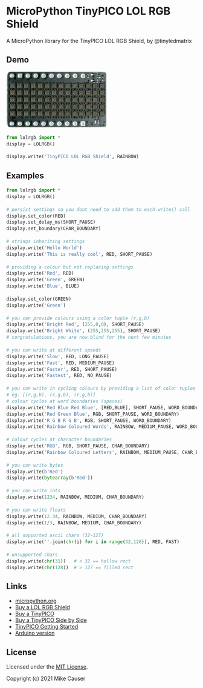 # MicroPython TinyPICO LOL RGB Shield

A MicroPython library for the TinyPICO LOL RGB Shield, by @tinyledmatrix

## Demo

![demo](docs/demo.gif)

```python
from lolrgb import *
display = LOLRGB()

display.write('TinyPICO LOL RGB Shield', RAINBOW)
```

## Examples

```python
from lolrgb import *
display = LOLRGB()

# persist settings so you dont need to add them to each write() call
display.set_color(RED)
display.set_delay_ms(SHORT_PAUSE)
display.set_boundary(CHAR_BOUNDARY)

# strings inheriting settings
display.write('Hello World')
display.write('This is really cool', RED, SHORT_PAUSE)

# providing a colour but not replacing settings
display.write('Red', RED)
display.write('Green', GREEN)
display.write('Blue', BLUE)

display.set_color(GREEN)
display.write('Green')

# you can provide colours using a color tuple (r,g,b)
display.write('Bright Red', (255,0,0), SHORT_PAUSE)
display.write('Bright White', (255,255,255), SHORT_PAUSE)
# congratulations, you are now blind for the next few minutes

# you can write at different speeds
display.write('Slow', RED, LONG_PAUSE)
display.write('Fast', RED, MEDIUM_PAUSE)
display.write('Faster', RED, SHORT_PAUSE)
display.write('Fastest', RED, NO_PAUSE)

# you can write in cycling colours by providing a list of color tuples
# eg. [(r,g,b), (r,g,b), (r,g,b)]
# colour cycles at word boundaries (spaces)
display.write('Red Blue Red Blue', [RED,BLUE], SHORT_PAUSE, WORD_BOUNDARY)
display.write('Red Green Blue', RGB, SHORT_PAUSE, WORD_BOUNDARY)
display.write('R G B R G B', RGB, SHORT_PAUSE, WORD_BOUNDARY)
display.write('Rainbow Coloured Words', RAINBOW, MEDIUM_PAUSE, WORD_BOUNDARY)

# colour cycles at character boundaries
display.write('RGB', RGB, SHORT_PAUSE, CHAR_BOUNDARY)
display.write('Rainbow Coloured Letters', RAINBOW, MEDIUM_PAUSE, CHAR_BOUNDARY)

# you can write bytes
display.write(b'Red')
display.write(bytearray(b'Red'))

# you can write ints
display.write(1234, RAINBOW, MEDIUM, CHAR_BOUNDARY)

# you can write floats
display.write(12.34, RAINBOW, MEDIUM, CHAR_BOUNDARY)
display.write(1/3, RAINBOW, MEDIUM, CHAR_BOUNDARY)

# all supported ascii chars (32-127)
display.write(''.join(chr(i) for i in range(32,128)), RED, FAST)

# unsupported chars
display.write(chr(31))   # < 32 == hollow rect
display.write(chr(128))  # > 127 == filled rect
```

## Links

* [micropython.org](http://micropython.org)
* [Buy a LOL RGB Shield](https://unexpectedmaker.com/shop/tinypico-shield-lolrgb)
* [Buy a TinyPICO](https://unexpectedmaker.com/shop/tinypico-usbc)
* [Buy a TinyPICO Side by Side](https://unexpectedmaker.com/shop/tinypico-mzffe-zatnr-zehhx)
* [TinyPICO Getting Started](https://www.tinypico.com/gettingstarted)
* [Arduino version](https://github.com/tinypico/tinypico-arduino)

## License

Licensed under the [MIT License](http://opensource.org/licenses/MIT).

Copyright (c) 2021 Mike Causer
